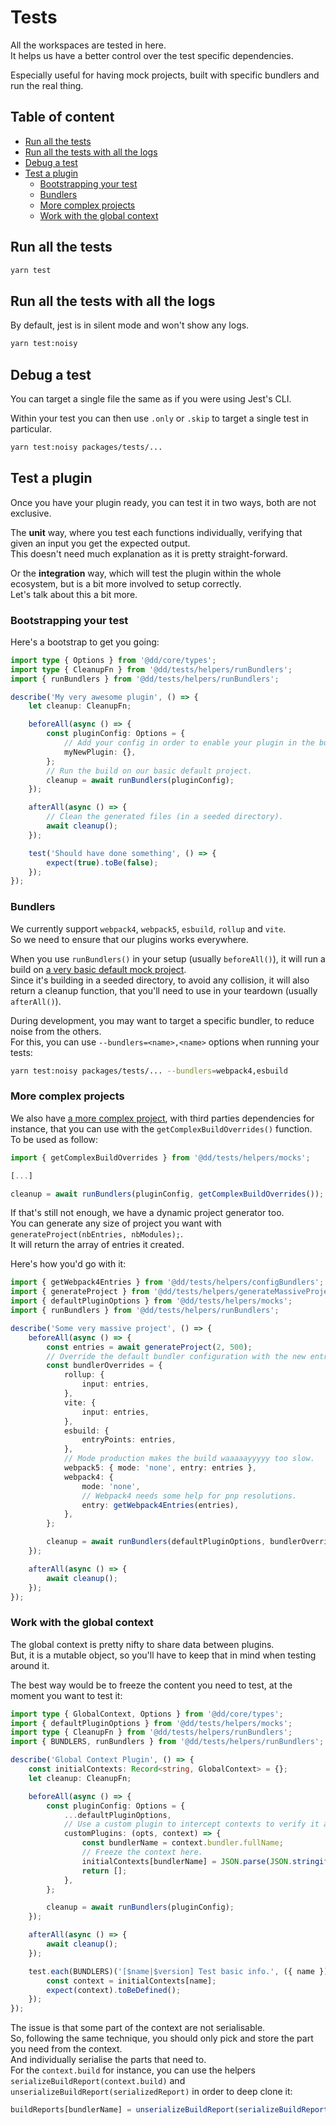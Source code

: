 # Tests <!-- #omit in toc -->

All the workspaces are tested in here.<br/>
It helps us have a better control over the test specific dependencies.

Especially useful for having mock projects, built with specific bundlers and run the real thing.

## Table of content <!-- #omit in toc -->

<!-- This is auto generated with yarn cli integrity -->

<!-- #toc -->
-   [Run all the tests](#run-all-the-tests)
-   [Run all the tests with all the logs](#run-all-the-tests-with-all-the-logs)
-   [Debug a test](#debug-a-test)
-   [Test a plugin](#test-a-plugin)
    -   [Bootstrapping your test](#bootstrapping-your-test)
    -   [Bundlers](#bundlers)
    -   [More complex projects](#more-complex-projects)
    -   [Work with the global context](#work-with-the-global-context)
<!-- #toc -->

## Run all the tests

```bash
yarn test
```

## Run all the tests with all the logs

By default, jest is in silent mode and won't show any logs.

```bash
yarn test:noisy
```

## Debug a test

You can target a single file the same as if you were using Jest's CLI.

Within your test you can then use `.only` or `.skip` to target a single test in particular.

```bash
yarn test:noisy packages/tests/...
```

## Test a plugin

Once you have your plugin ready, you can test it in two ways, both are not exclusive.

The **unit** way, where you test each functions individually, verifying that given an input you get the expected output.<br/>
This doesn't need much explanation as it is pretty straight-forward.

Or the **integration** way, which will test the plugin within the whole ecosystem, but is a bit more involved to setup correctly.<br/>
Let's talk about this a bit more.

### Bootstrapping your test

Here's a bootstrap to get you going:

```typescript
import type { Options } from '@dd/core/types';
import type { CleanupFn } from '@dd/tests/helpers/runBundlers';
import { runBundlers } from '@dd/tests/helpers/runBundlers';

describe('My very awesome plugin', () => {
    let cleanup: CleanupFn;

    beforeAll(async () => {
        const pluginConfig: Options = {
            // Add your config in order to enable your plugin in the build.
            myNewPlugin: {},
        };
        // Run the build on our basic default project.
        cleanup = await runBundlers(pluginConfig);
    });

    afterAll(async () => {
        // Clean the generated files (in a seeded directory).
        await cleanup();
    });

    test('Should have done something', () => {
        expect(true).toBe(false);
    });
});
```

### Bundlers

We currently support `webpack4`, `webpack5`, `esbuild`, `rollup` and `vite`.<br/>
So we need to ensure that our plugins works everywhere.

When you use `runBundlers()` in your setup (usually `beforeAll()`), it will run a build on [a very basic default mock project](/packages/tests/src/fixtures/main.js).<br/>
Since it's building in a seeded directory, to avoid any collision, it will also return a cleanup function, that you'll need to use in your teardown (usually `afterAll()`).

During development, you may want to target a specific bundler, to reduce noise from the others.<br/>
For this, you can use `--bundlers=<name>,<name>` options when running your tests:

```bash
yarn test:noisy packages/tests/... --bundlers=webpack4,esbuild
```

### More complex projects

We also have [a more complex project](/packages/tests/src/fixtures/project), with third parties dependencies for instance, that you can use with the `getComplexBuildOverrides()` function.<br/>
To be used as follow:

```typescript
import { getComplexBuildOverrides } from '@dd/tests/helpers/mocks';

[...]

cleanup = await runBundlers(pluginConfig, getComplexBuildOverrides());
```

If that's still not enough, we have a dynamic project generator too.<br/>
You can generate any size of project you want with `generateProject(nbEntries, nbModules);`.<br/>
It will return the array of entries it created.

Here's how you'd go with it:

```typescript
import { getWebpack4Entries } from '@dd/tests/helpers/configBundlers';
import { generateProject } from '@dd/tests/helpers/generateMassiveProject';
import { defaultPluginOptions } from '@dd/tests/helpers/mocks';
import { runBundlers } from '@dd/tests/helpers/runBundlers';

describe('Some very massive project', () => {
    beforeAll(async () => {
        const entries = await generateProject(2, 500);
        // Override the default bundler configuration with the new entries.
        const bundlerOverrides = {
            rollup: {
                input: entries,
            },
            vite: {
                input: entries,
            },
            esbuild: {
                entryPoints: entries,
            },
            // Mode production makes the build waaaaayyyyy too slow.
            webpack5: { mode: 'none', entry: entries },
            webpack4: {
                mode: 'none',
                // Webpack4 needs some help for pnp resolutions.
                entry: getWebpack4Entries(entries),
            },
        };

        cleanup = await runBundlers(defaultPluginOptions, bundlerOverrides);
    });

    afterAll(async () => {
        await cleanup();
    });
});
```

### Work with the global context

The global context is pretty nifty to share data between plugins.<br/>
But, it is a mutable object, so you'll have to keep that in mind when testing around it.

The best way would be to freeze the content you need to test, at the moment you want to test it:

```typescript
import type { GlobalContext, Options } from '@dd/core/types';
import { defaultPluginOptions } from '@dd/tests/helpers/mocks';
import type { CleanupFn } from '@dd/tests/helpers/runBundlers';
import { BUNDLERS, runBundlers } from '@dd/tests/helpers/runBundlers';

describe('Global Context Plugin', () => {
    const initialContexts: Record<string, GlobalContext> = {};
    let cleanup: CleanupFn;

    beforeAll(async () => {
        const pluginConfig: Options = {
            ...defaultPluginOptions,
            // Use a custom plugin to intercept contexts to verify it at the moment they're used.
            customPlugins: (opts, context) => {
                const bundlerName = context.bundler.fullName;
                // Freeze the context here.
                initialContexts[bundlerName] = JSON.parse(JSON.stringify(context));
                return [];
            },
        };

        cleanup = await runBundlers(pluginConfig);
    });

    afterAll(async () => {
        await cleanup();
    });

    test.each(BUNDLERS)('[$name|$version] Test basic info.', ({ name }) => {
        const context = initialContexts[name];
        expect(context).toBeDefined();
    });
});
```

The issue is that some part of the context are not serialisable.<br/>
So, following the same technique, you should only pick and store the part you need from the context.<br/>
And individually serialise the parts that need to.<br/>
For the `context.build` for instance, you can use the helpers `serializeBuildReport(context.build)` and `unserializeBuildReport(serializedReport)` in order to deep clone it:

```typescript
buildReports[bundlerName] = unserializeBuildReport(serializeBuildReport(context.build));
```
